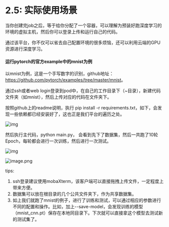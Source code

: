 # 2.5: 实际使用场景

当你创建完job之后，等于给你分配了一个容器，可以理解为预装好跑深度学习的环境的虚拟主机，然后你可以登录上传和运行自己的代码。

通过该平台，你不仅可以省去自己配置环境的很多烦恼，还可以利用云端的GPU资源进行深度学习。



#### 运行pytorch的官方example中的mnist为例

以mnist为例，这是一个手写数字的识别，github地址：<https://github.com/pytorch/examples/tree/master/mnist>。



通过ssh或者web login登录到pod中，在自己的工作目录下（~目录），新建代码文件夹（如mnist），然后上传对应的代码在文件夹下。

按照github上的readme说明，执行 pip install -r requirements.txt，如下，会发现一些依赖都已经安装好了，这也正是我们平台的遍历之处。

![img](https://cdn.nlark.com/yuque/0/2019/png/328536/1558603251338-75454af1-d8af-49f1-b83b-d7bf492fbbab.png)

然后执行主代码，python main.py， 会看到先下了数据集，然后一共跑了10轮Epoch，每轮都会进行一次训练，然后进行一次测试。

![img](https://cdn.nlark.com/yuque/0/2019/png/328536/1558603319510-a01064dc-2e91-4a35-b22f-abf10cfabe66.png)

![image.png](https://cdn.nlark.com/yuque/0/2019/png/328536/1558603200343-f7a5e6a5-c72f-4a8f-bbc0-b09bd2c740ff.png)



tips:

1. ssh登录建议使用mobaXterm，该客户端可以直接拖拽上传文件，一定程度上带来方便。
2. 数据集可以放在根目录的几个公共文件夹下，作为共享数据集。
3. 如上我们就跑了mnist的例子，进行了训练和测试，可以通过相应的参数进行不同的配置和操作。比如，加上--save-model，会发现训练的模型（mnist_cnn.pt）保存在本地同目录下。下次就可以直接拿这个模型去测试新的测试集了。